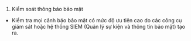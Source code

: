 1. Kiểm soát thông báo bảo mật
- Kiểm tra mọi cảnh báo bảo mật có mức độ ưu tiên cao do các công cụ giám sát hoặc hệ thống SIEM (Quản lý sự kiện và thông tin bảo mật) tạo ra.
